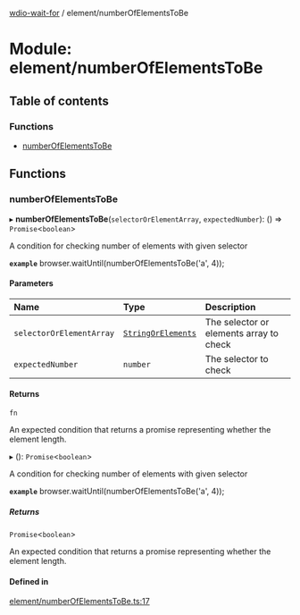 [wdio-wait-for](../README.md) / element/numberOfElementsToBe

# Module: element/numberOfElementsToBe

## Table of contents

### Functions

- [numberOfElementsToBe](element_numberOfElementsToBe.md#numberofelementstobe)

## Functions

### numberOfElementsToBe

▸ **numberOfElementsToBe**(`selectorOrElementArray`, `expectedNumber`): () => `Promise`<`boolean`\>

A condition for checking number of elements with given selector

**`example`**
browser.waitUntil(numberOfElementsToBe('a', 4));

#### Parameters

| Name | Type | Description |
| :------ | :------ | :------ |
| `selectorOrElementArray` | [`StringOrElements`](utils_element_types.md#stringorelements) | The selector or elements array to check |
| `expectedNumber` | `number` | The selector to check |

#### Returns

`fn`

An expected condition that returns a promise
    representing whether the element length.

▸ (): `Promise`<`boolean`\>

A condition for checking number of elements with given selector

**`example`**
browser.waitUntil(numberOfElementsToBe('a', 4));

##### Returns

`Promise`<`boolean`\>

An expected condition that returns a promise
    representing whether the element length.

#### Defined in

[element/numberOfElementsToBe.ts:17](https://github.com/webdriverio-community/wdio-wait-for/blob/60821ec/src/element/numberOfElementsToBe.ts#L17)

